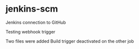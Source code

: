 # jenkins-scm
Jenkins connection to GitHub

Testing webhook trigger

Two files were added
Build trigger deactivated on the other job
